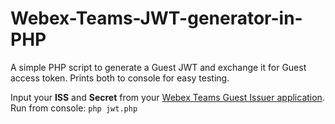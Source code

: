 # Webex-Teams-JWT-generator-in-PHP
A simple PHP script to generate a Guest JWT and exchange it for Guest access token. 
Prints both to console for easy testing. 

Input your **ISS** and **Secret** from your [Webex Teams Guest Issuer application](https://developer.webex.com/docs/guest-issuer).
Run from console: ```php jwt.php```
